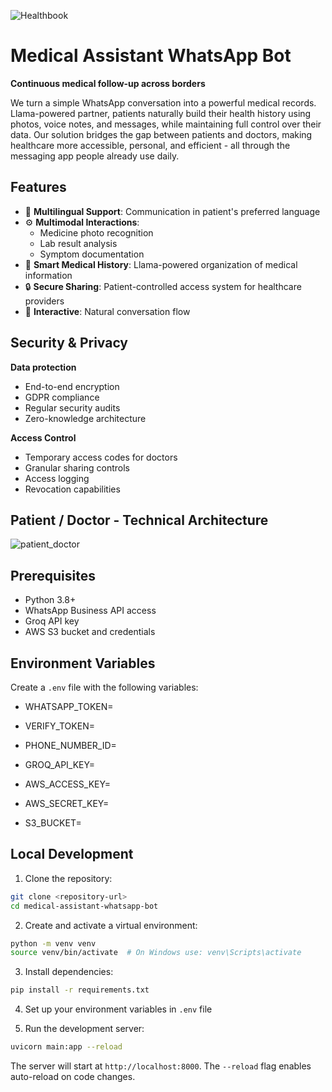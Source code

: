 
![Healthbook](https://github.com/user-attachments/assets/2c498634-3569-40f1-882e-3f12245ff138)

# Medical Assistant WhatsApp Bot

**Continuous medical follow-up across borders**

We turn a simple WhatsApp conversation into a powerful medical records. Llama-powered partner, patients naturally build their health history using photos, voice notes, and messages, while maintaining full control over their data. Our solution bridges the gap between patients and doctors, making healthcare more accessible, personal, and efficient - all through the messaging app people already use daily.

## Features

- 🤖 **Multilingual Support**: Communication in patient's preferred language
- ⚙️ **Multimodal Interactions**:
    - Medicine photo recognition
    - Lab result analysis
    - Symptom documentation
- 🏥 **Smart Medical History**: Llama-powered organization of medical information
- 🔒 **Secure Sharing**: Patient-controlled access system for healthcare providers
- 🔄 **Interactive**: Natural conversation flow

## Security & Privacy

**Data protection**

- End-to-end encryption
- GDPR compliance
- Regular security audits
- Zero-knowledge architecture

**Access Control**

- Temporary access codes for doctors
- Granular sharing controls
- Access logging
- Revocation capabilities

## Patient / Doctor - Technical Architecture

![patient_doctor](https://github.com/user-attachments/assets/6b6a8ec3-8e0c-4672-9fa5-10bf9bb1c943)

## Prerequisites

- Python 3.8+
- WhatsApp Business API access
- Groq API key
- AWS S3 bucket and credentials

## Environment Variables

Create a `.env` file with the following variables:

- WHATSAPP_TOKEN=
- VERIFY_TOKEN=
- PHONE_NUMBER_ID=

- GROQ_API_KEY=
- AWS_ACCESS_KEY=
- AWS_SECRET_KEY=
- S3_BUCKET=

## Local Development

1. Clone the repository:
```bash
git clone <repository-url>
cd medical-assistant-whatsapp-bot
```

2. Create and activate a virtual environment:
```bash
python -m venv venv
source venv/bin/activate  # On Windows use: venv\Scripts\activate
```

3. Install dependencies:
```bash
pip install -r requirements.txt
```

4. Set up your environment variables in `.env` file

5. Run the development server:
```bash
uvicorn main:app --reload
```

The server will start at `http://localhost:8000`. The `--reload` flag enables auto-reload on code changes.
